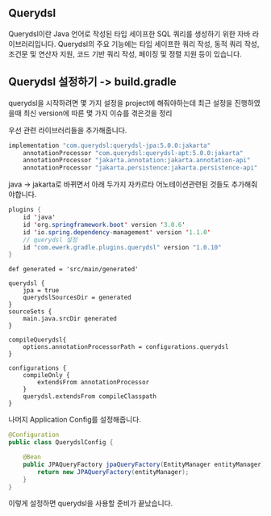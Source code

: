 ## Querydsl
Querydsl이란 Java 언어로 작성된 타입 세이프한 SQL 쿼리를 생성하기 위한 자바 라이브러리입니다.
Querydsl의 주요 기능에는 타입 세이프한 쿼리 작성, 동적 쿼리 작성, 조건문 및 연산자 지원, 코드 기반 쿼리 작성, 페이징 및 정렬 지원 등이 있습니다.

## Querydsl 설정하기 -> build.gradle
querydsl을 시작하려면 몇 가지 설정을 project에 해줘야하는데 최근 설정을 진행하였을때 최신 version에 따른 몇 가지 이슈를 겪은것을 정리

우선 관련 라이브러리들을 추가해줍니다.

```java
implementation "com.querydsl:querydsl-jpa:5.0.0:jakarta"
    annotationProcessor "com.querydsl:querydsl-apt:5.0.0:jakarta"
    annotationProcessor "jakarta.annotation:jakarta.annotation-api"
    annotationProcessor "jakarta.persistence:jakarta.persistence-api"
```

java -> jakarta로 바뀌면서 아래 두가지 자카르타 어노테이션관련된 것들도 추가해줘야합니다.

```java
plugins {
    id 'java'
    id 'org.springframework.boot' version '3.0.6'
    id 'io.spring.dependency-management' version '1.1.0'
    // querydsl 설정
    id "com.ewerk.gradle.plugins.querydsl" version "1.0.10"
}
```

```
def generated = 'src/main/generated'

querydsl {
    jpa = true
    querydslSourcesDir = generated
}
sourceSets {
    main.java.srcDir generated
}

compileQuerydsl{
    options.annotationProcessorPath = configurations.querydsl
}

configurations {
    compileOnly {
        extendsFrom annotationProcessor
    }
    querydsl.extendsFrom compileClasspath
}
```

나머지 Application Config를 설정해줍니다.

```java
@Configuration
public class QuerydslConfig {

    @Bean
    public JPAQueryFactory jpaQueryFactory(EntityManager entityManager) {
        return new JPAQueryFactory(entityManager);
    }
}
```

이렇게 설정하면 querydsl을 사용할 준비가 끝났습니다.